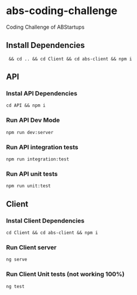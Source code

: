 # abs-coding-challenge
Coding Challenge of ABStartups

## Install Dependencies
` && cd .. && cd Client && cd abs-client && npm i`

## API

### Instal API Dependencies
`cd API && npm i`
### Run API Dev Mode
`npm run dev:server`
### Run API integration tests
`npm run integration:test`
### Run API unit tests
`npm run unit:test`


## Client
### Instal Client Dependencies
`cd Client && cd abs-client && npm i`
### Run Client server
`ng serve`
### Run Client Unit tests (not working 100%)
`ng test`
